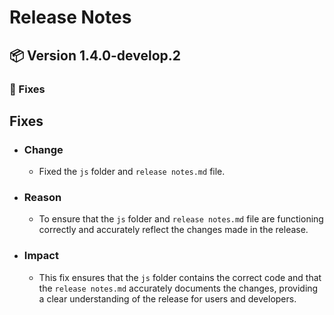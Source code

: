 # Release Notes

## 📦 Version 1.4.0-develop.2

### 🐛 Fixes

## Fixes
- ### Change
    - Fixed the `js` folder and `release notes.md` file.
- ### Reason
    - To ensure that the `js` folder and `release notes.md` file are functioning correctly and accurately reflect the changes made in the release.
- ### Impact
    - This fix ensures that the `js` folder contains the correct code and that the `release notes.md` accurately documents the changes, providing a clear understanding of the release for users and developers.
